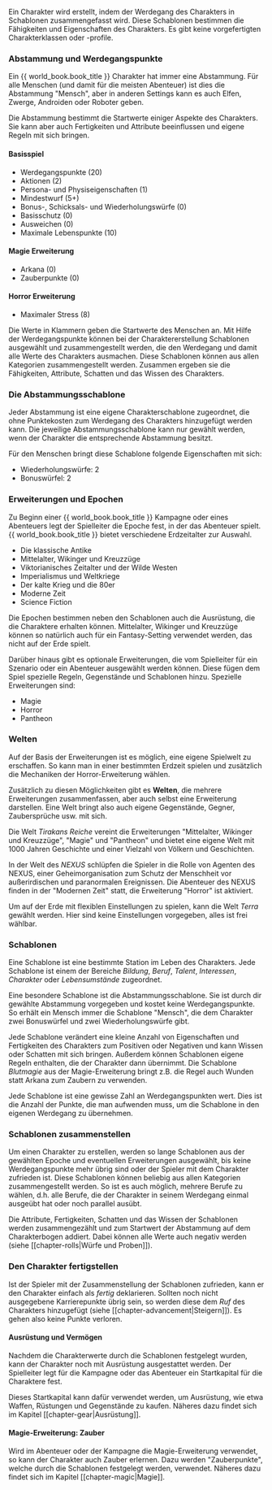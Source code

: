 Ein Charakter wird erstellt, indem der Werdegang des Charakters in Schablonen zusammengefasst wird. Diese Schablonen bestimmen die Fähigkeiten und Eigenschaften des Charakters. Es gibt keine vorgefertigten Charakterklassen oder -profile.

### Abstammung und Werdegangspunkte

Ein {{ world_book.book_title }} Charakter hat immer eine Abstammung. Für alle Menschen (und damit für die meisten Abenteuer) ist dies die Abstammung "Mensch", aber in anderen Settings kann es auch Elfen, Zwerge, Androiden oder Roboter geben. 

Die Abstammung bestimmt die Startwerte einiger Aspekte des Charakters. Sie kann aber auch Fertigkeiten und Attribute beeinflussen und eigene Regeln mit sich bringen.

#### Basisspiel

* Werdegangspunkte (20)
* Aktionen (2)
* Persona- und Physiseigenschaften (1)
* Mindestwurf (5+)
* Bonus-, Schicksals- und Wiederholungswürfe (0)
* Basisschutz (0)
* Ausweichen (0)
* Maximale Lebenspunkte (10)

#### Magie Erweiterung

* Arkana (0)
* Zauberpunkte (0)

#### Horror Erweiterung

* Maximaler Stress (8)

Die Werte in Klammern geben die Startwerte des Menschen an. Mit Hilfe der Werdegangspunkte können bei der Charaktererstellung Schablonen ausgewählt und zusammengestellt werden, die den Werdegang und damit alle Werte des Charakters ausmachen. Diese Schablonen können aus allen Kategorien zusammengestellt werden. Zusammen ergeben sie die Fähigkeiten, Attribute, Schatten und das Wissen des Charakters.

### Die Abstammungsschablone

Jeder Abstammung ist eine eigene Charakterschablone zugeordnet, die ohne Punktekosten zum Werdegang des Charakters hinzugefügt werden kann. Die jeweilige Abstammungsschablone kann nur gewählt werden, wenn der Charakter die entsprechende Abstammung besitzt.

Für den Menschen bringt diese Schablone folgende Eigenschaften mit sich:

* Wiederholungswürfe: 2
* Bonuswürfel: 2

### Erweiterungen und Epochen

Zu Beginn einer {{ world_book.book_title }} Kampagne oder eines Abenteuers legt der Spielleiter die Epoche fest, in der das Abenteuer spielt. {{ world_book.book_title }} bietet verschiedene Erdzeitalter zur Auswahl.

* Die klassische Antike
* Mittelalter, Wikinger und Kreuzzüge
* Viktorianisches Zeitalter und der Wilde Westen
* Imperialismus und Weltkriege
* Der kalte Krieg und die 80er
* Moderne Zeit
* Science Fiction

Die Epochen bestimmen neben den Schablonen auch die Ausrüstung, die die Charaktere erhalten können. Mittelalter, Wikinger und Kreuzzüge können so natürlich auch für ein Fantasy-Setting verwendet werden, das nicht auf der Erde spielt.

Darüber hinaus gibt es optionale Erweiterungen, die vom Spielleiter für ein Szenario oder ein Abenteuer ausgewählt werden können. Diese fügen dem Spiel spezielle Regeln, Gegenstände und Schablonen hinzu. Spezielle Erweiterungen sind:

* Magie
* Horror
* Pantheon

### Welten

Auf der Basis der Erweiterungen ist es möglich, eine eigene Spielwelt zu erschaffen. So kann man in einer bestimmten Erdzeit spielen und zusätzlich die Mechaniken der Horror-Erweiterung wählen. 

Zusätzlich zu diesen Möglichkeiten gibt es **Welten**, die mehrere Erweiterungen zusammenfassen, aber auch selbst eine Erweiterung darstellen. Eine Welt bringt also auch eigene Gegenstände, Gegner, Zaubersprüche usw. mit sich.

Die Welt *Tirakans Reiche* vereint die Erweiterungen "Mittelalter, Wikinger und Kreuzzüge", "Magie" und "Pantheon" und bietet eine eigene Welt mit 1000 Jahren Geschichte und einer Vielzahl von Völkern und Geschichten.

In der Welt des *NEXUS* schlüpfen die Spieler in die Rolle von Agenten des NEXUS, einer Geheimorganisation zum Schutz der Menschheit vor außerirdischen und paranormalen Ereignissen. Die Abenteuer des NEXUS finden in der "Modernen Zeit" statt, die Erweiterung "Horror" ist aktiviert.

Um auf der Erde mit flexiblen Einstellungen zu spielen, kann die Welt *Terra* gewählt werden. Hier sind keine Einstellungen vorgegeben, alles ist frei wählbar.

### Schablonen

Eine Schablone ist eine bestimmte Station im Leben des Charakters. Jede Schablone ist einem der Bereiche *Bildung*, *Beruf*, *Talent*, *Interessen*, *Charakter* oder *Lebensumstände* zugeordnet. 

Eine besondere Schablone ist die Abstammungsschablone. Sie ist durch dir gewählte Abstammung vorgegeben und kostet keine Werdegangspunkte. So erhält ein Mensch immer die Schablone "Mensch", die dem Charakter zwei Bonuswürfel und zwei Wiederholungswürfe gibt.

Jede Schablone verändert eine kleine Anzahl von Eigenschaften und Fertigkeiten des Charakters zum Positiven oder Negativen und kann Wissen oder Schatten mit sich bringen. Außerdem können Schablonen eigene Regeln enthalten, die der Charakter dann übernimmt. Die Schablone *Blutmagie* aus der Magie-Erweiterung bringt z.B. die Regel auch Wunden statt Arkana zum Zaubern zu verwenden. 

Jede Schablone ist eine gewisse Zahl an Werdegangspunkten wert. Dies ist die Anzahl der Punkte, die man aufwenden muss, um die Schablone in den eigenen Werdegang zu übernehmen. 

### Schablonen zusammenstellen

Um einen Charakter zu erstellen, werden so lange Schablonen aus der gewählten Epoche und eventuellen Erweiterungen ausgewählt, bis keine Werdegangspunkte mehr übrig sind oder der Spieler mit dem Charakter zufrieden ist. Diese Schablonen können beliebig aus allen Kategorien zusammengestellt werden. So ist es auch möglich, mehrere Berufe zu wählen, d.h. alle Berufe, die der Charakter in seinem Werdegang einmal ausgeübt hat oder noch parallel ausübt. 

Die Attribute, Fertigkeiten, Schatten und das Wissen der Schablonen werden zusammengezählt und zum Startwert der Abstammung auf dem Charakterbogen addiert. Dabei können alle Werte auch negativ werden (siehe [[chapter-rolls|Würfe und Proben]]).

### Den Charakter fertigstellen

Ist der Spieler mit der Zusammenstellung der Schablonen zufrieden, kann er den Charakter einfach als *fertig* deklarieren. Sollten noch nicht ausgegebene Karrierepunkte übrig sein, so werden diese dem *Ruf* des Charakters hinzugefügt (siehe [[chapter-advancement|Steigern]]). Es gehen also keine Punkte verloren.

#### Ausrüstung und Vermögen

Nachdem die Charakterwerte durch die Schablonen festgelegt wurden, kann der Charakter noch mit Ausrüstung ausgestattet werden. Der Spielleiter legt für die Kampagne oder das Abenteuer ein Startkapital für die Charaktere fest.

Dieses Startkapital kann dafür verwendet werden, um Ausrüstung, wie etwa Waffen, Rüstungen und Gegenstände zu kaufen. Näheres dazu findet sich im Kapitel [[chapter-gear|Ausrüstung]].

#### Magie-Erweiterung: Zauber

Wird im Abenteuer oder der Kampagne die Magie-Erweiterung verwendet, so kann der Charakter auch Zauber erlernen. Dazu werden "Zauberpunkte", welche durch die Schablonen festgelegt werden, verwendet. Näheres dazu findet sich im Kapitel [[chapter-magic|Magie]].
